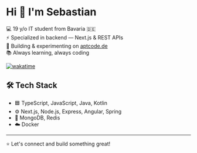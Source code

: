 # Hi 👋 I'm Sebastian

💻 19 y/o IT student from Bavaria 🇩🇪  
⚡ Specialized in backend — Next.js & REST APIs  
🚀 Building & experimenting on [aptcode.de](https://aptcode.de)  
📚 Always learning, always coding

[![wakatime](https://wakatime.com/badge/user/bc1c53d6-1079-4863-a832-7308f1e64fae.svg)](https://wakatime.com/@bc1c53d6-1079-4863-a832-7308f1e64fae)

## 🛠️ Tech Stack

- 🟦 TypeScript, JavaScript, Java, Kotlin
- ⚙️ Next.js, Node.js, Express, Angular, Spring
- 💾 MongoDB, Redis
- ☁️ Docker

---

⭐ Let's connect and build something great!
